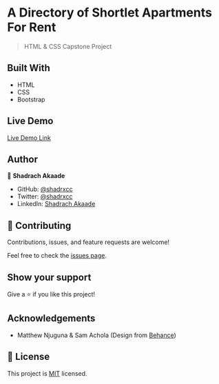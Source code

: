 # A Directory of Shortlet Apartments For Rent
> HTML & CSS Capstone Project
## Built With 
* HTML 
* CSS 
* Bootstrap

## Live Demo
[Live Demo Link](https://shadrxcc.github.io/Directories-of-Shortlet-Apartments/)


## Author

👤 **Shadrach Akaade**

- GitHub: [@shadrxcc](https://github.com/shadrxcc)
- Twitter: [@shadrxcc](https://twitter.com/shadrxcc)
- LinkedIn: [Shadrach Akaade](https://www.linkedin.com/in/shadrach-akaade-24a375189/)

## 🤝 Contributing

Contributions, issues, and feature requests are welcome!

Feel free to check the [issues page](https://github.com/Ademola101/Bootstrap-Milestone/issues).

## Show your support

Give a ⭐️ if you like this project!

## Acknowledgements
* Matthew Njuguna & Sam Achola (Design from [Behance](https://www.behance.net/gallery/25563385/PatashuleKE))

## :page_with_curl: License
This project is [MIT](https://github.com/git/git-scm.com/blob/master/MIT-LICENSE.txt) licensed.